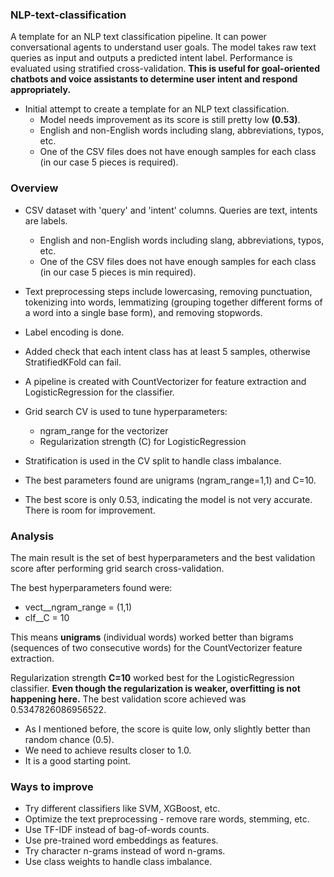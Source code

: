 ### NLP-text-classification
A template for an NLP text classification pipeline.
It can power conversational agents to understand user goals.
The model takes raw text queries as input and outputs a predicted intent label.
Performance is evaluated using stratified cross-validation.
**This is useful for goal-oriented chatbots and voice assistants to determine user intent and respond appropriately.**

- Initial attempt to create a template for an NLP text classification.
  - Model needs improvement as its score is still pretty low **(0.53)**.
  - English and non-English words including slang, abbreviations, typos, etc.
  - One of the CSV files  does not have enough samples for each class (in our case 5 pieces is required).

### Overview
- CSV dataset with 'query' and 'intent' columns. Queries are text, intents are labels.
   - English and non-English words including slang, abbreviations, typos, etc.
   - One of the CSV files  does not have enough samples for each class (in our case 5 pieces is min required).
  
- Text preprocessing steps include lowercasing, removing punctuation, tokenizing into words, lemmatizing (grouping together different forms 
  of a word into a single base form), and removing stopwords.
  
- Label encoding is done.
- Added check that each intent class has at least 5 samples, otherwise StratifiedKFold can fail.

- A pipeline is created with CountVectorizer for feature extraction and LogisticRegression for the classifier.

- Grid search CV is used to tune hyperparameters:
  - ngram_range for the vectorizer
  - Regularization strength (C) for LogisticRegression

- Stratification is used in the CV split to handle class imbalance.

- The best parameters found are unigrams (ngram_range=1,1) and C=10.

- The best score is only 0.53, indicating the model is not very accurate. There is room for improvement.

### Analysis

The main result is the set of best hyperparameters and the best validation score after performing grid search cross-validation.

The best hyperparameters found were:
- vect__ngram_range = (1,1) 
- clf__C = 10

This means **unigrams** (individual words) worked better than bigrams (sequences of two consecutive words) for the CountVectorizer feature extraction. 

Regularization strength **C=10** worked best for the LogisticRegression classifier.
**Even though the regularization is weaker, overfitting is not happening here.**
The best validation score achieved was 0.5347826086956522.

- As I mentioned before, the score is quite low, only slightly better than random chance (0.5).
- We need to achieve results closer to 1.0.
- It is a good starting point.

### Ways to improve
- Try different classifiers like SVM, XGBoost, etc. 
- Optimize the text preprocessing - remove rare words, stemming, etc.
- Use TF-IDF instead of bag-of-words counts.
- Use pre-trained word embeddings as features.
- Try character n-grams instead of word n-grams.
- Use class weights to handle class imbalance.
  


  
 
